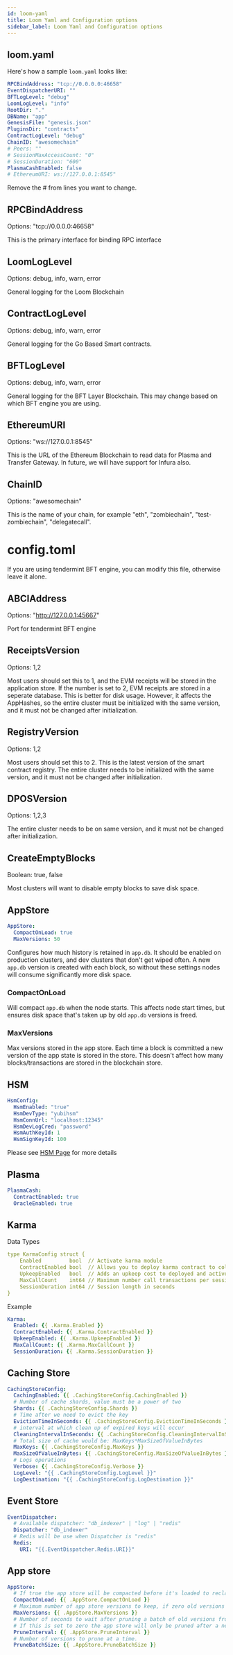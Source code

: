 ```yaml
---
id: loom-yaml
title: Loom Yaml and Configuration options
sidebar_label: Loom Yaml and Configuration options
---
```


## loom.yaml

Here's how a sample `loom.yaml` looks like:

```yaml
RPCBindAddress: "tcp://0.0.0.0:46658"
EventDispatcherURI: ""
BFTLogLevel: "debug"
LoomLogLevel: "info"
RootDir: "."
DBName: "app"
GenesisFile: "genesis.json"
PluginsDir: "contracts"
ContractLogLevel: "debug"
ChainID: "awesomechain"
# Peers: ""
# SessionMaxAccessCount: "0"
# SessionDuration: "600"
PlasmaCashEnabled: false
# EthereumURI: ws://127.0.0.1:8545"
```

Remove the # from lines you want to change.

## RPCBindAddress

Options: "tcp://0.0.0.0:46658"

This is the primary interface for binding RPC interface

## LoomLogLevel

Options: debug, info, warn, error

General logging for the Loom Blockchain

## ContractLogLevel

Options: debug, info, warn, error

General logging for the Go Based Smart contracts.

## BFTLogLevel

Options: debug, info, warn, error

General logging for the BFT Layer Blockchain. This may change based on which BFT engine you are using.

## EthereumURI

Options: "ws://127.0.0.1:8545"

This is the URL of the Ethereum Blockchain to read data for Plasma and Transfer Gateway. In future, we will have support for Infura also.

## ChainID

Options: "awesomechain"

This is the name of your chain, for example "eth", "zombiechain", "test-zombiechain", "delegatecall".

# config.toml

If you are using tendermint BFT engine, you can modify this file, otherwise leave it alone.

## ABCIAddress

Options: "http://127.0.0.1:45667"

Port for tendermint BFT engine

## ReceiptsVersion

Options: 1,2

Most users should set this to 1, and the EVM receipts will be stored in the application store. If the number is set to 2, EVM receipts are stored in a seperate database. This is better for disk usage. However, it affects the AppHashes, so the entire cluster must be initialized with the same version, and it must not be changed after initialization.

## RegistryVersion

Options: 1,2

Most users should set this to 2. This is the latest version of the smart contract registry. The entire cluster needs to be initialized with the same version, and it must not be changed after initialization.

## DPOSVersion

Options: 1,2,3

The entire cluster needs to be on same version, and it must not be changed after initialization.

## CreateEmptyBlocks

Boolean: true, false

Most clusters will want to disable empty blocks to save disk space.

## AppStore

```yaml
AppStore:
  CompactOnLoad: true
  MaxVersions: 50
```

Configures how much history is retained in `app.db`. It should be enabled on production clusters, and dev clusters that don't get wiped often. A new `app.db` version is created with each block, so without these settings nodes will consume significantly more disk space.

### CompactOnLoad

Will compact `app.db` when the node starts. This affects node start times, but ensures disk space that's taken up by old `app.db` versions is freed.

### MaxVersions

Max versions stored in the app store. Each time a block is committed a new version of the app state is stored in the store. This doesn't affect how many blocks/transactions are stored in the blockchain store.

## HSM

```yaml
HsmConfig:
  HsmEnabled: "true"
  HsmDevType: "yubihsm"
  HsmConnUrl: "localhost:12345"
  HsmDevLogCred: "password"
  HsmAuthKeyId: 1
  HsmSignKeyId: 100
```

Please see [HSM Page](hsm.html) for more details

## Plasma

```yaml
PlasmaCash:
  ContractEnabled: true
  OracleEnabled: true
```

## Karma

Data Types

```yaml
type KarmaConfig struct {
    Enabled         bool  // Activate karma module
    ContractEnabled bool  // Allows you to deploy karma contract to collect data even if chain doesn't use it
    UpkeepEnabled   bool  // Adds an upkeep cost to deployed and active contracts for each user
    MaxCallCount    int64 // Maximum number call transactions per session duration
    SessionDuration int64 // Session length in seconds
}
```

Example

```yaml
Karma:
  Enabled: {{ .Karma.Enabled }}
  ContractEnabled: {{ .Karma.ContractEnabled }}
  UpkeepEnabled: {{ .Karma.UpkeepEnabled }}
  MaxCallCount: {{ .Karma.MaxCallCount }}
  SessionDuration: {{ .Karma.SessionDuration }}
```

## Caching Store

```yaml
CachingStoreConfig:
  CachingEnabled: {{ .CachingStoreConfig.CachingEnabled }}
  # Number of cache shards, value must be a power of two
  Shards: {{ .CachingStoreConfig.Shards }}
  # Time after we need to evict the key
  EvictionTimeInSeconds: {{ .CachingStoreConfig.EvictionTimeInSeconds }}
  # interval at which clean up of expired keys will occur
  CleaningIntervalInSeconds: {{ .CachingStoreConfig.CleaningIntervalInSeconds }}
  # Total size of cache would be: MaxKeys*MaxSizeOfValueInBytes
  MaxKeys: {{ .CachingStoreConfig.MaxKeys }}
  MaxSizeOfValueInBytes: {{ .CachingStoreConfig.MaxSizeOfValueInBytes }}
  # Logs operations
  Verbose: {{ .CachingStoreConfig.Verbose }}
  LogLevel: "{{ .CachingStoreConfig.LogLevel }}"
  LogDestination: "{{ .CachingStoreConfig.LogDestination }}"
```

## Event Store

```yaml
EventDispatcher:
  # Available dispatcher: "db_indexer" | "log" | "redis"
  Dispatcher: "db_indexer"
  # Redis will be use when Dispatcher is "redis"
  Redis:
    URI: "{{.EventDispatcher.Redis.URI}}"
```

## App store

```yaml
AppStore:
  # If true the app store will be compacted before it's loaded to reclaim disk space.
  CompactOnLoad: {{ .AppStore.CompactOnLoad }}
  # Maximum number of app store versions to keep, if zero old versions will never be deleted.
  MaxVersions: {{ .AppStore.MaxVersions }}
  # Number of seconds to wait after pruning a batch of old versions from the app store.
  # If this is set to zero the app store will only be pruned after a new version is saved.
  PruneInterval: {{ .AppStore.PruneInterval }}
  # Number of versions to prune at a time.
  PruneBatchSize: {{ .AppStore.PruneBatchSize }}
```